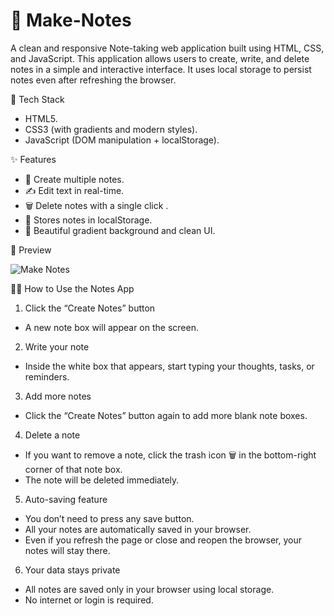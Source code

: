 # 📝 Make-Notes

A clean and responsive Note-taking web application built using HTML, CSS, and JavaScript. This application allows users to create, write, and delete notes in a simple and interactive interface. It uses local storage to persist notes even after refreshing the browser.

🔧 Tech Stack

- HTML5.  
- CSS3 (with gradients and modern styles).  
- JavaScript (DOM manipulation + localStorage).

✨ Features

- 📄 Create multiple notes.  
- ✍️ Edit text in real-time.  
- 🗑️ Delete notes with a single click . 
- 💾 Stores notes in localStorage. 
- 🎨 Beautiful gradient background and clean UI.  

📸 Preview

![Make Notes](https://github.com/user-attachments/assets/ff00fbc2-33f2-48c9-8b78-643852defe44)

🧑‍💻 How to Use the Notes App

1. Click the “Create Notes” button
 - A new note box will appear on the screen.
2. Write your note
 - Inside the white box that appears, start typing your thoughts, tasks, or reminders.
3. Add more notes
 - Click the “Create Notes” button again to add more blank note boxes.
4. Delete a note
 - If you want to remove a note, click the trash icon 🗑️ in the bottom-right corner of that note box.
 - The note will be deleted immediately.
5. Auto-saving feature
 - You don’t need to press any save button.
 - All your notes are automatically saved in your browser.
 - Even if you refresh the page or close and reopen the browser, your notes will stay there.
6. Your data stays private
 - All notes are saved only in your browser using local storage.
 - No internet or login is required.
